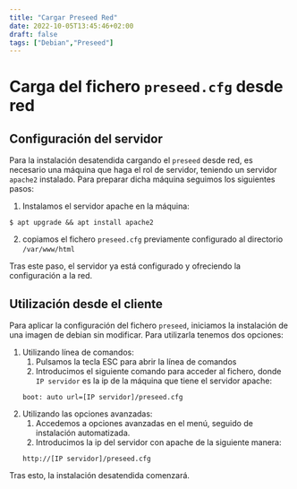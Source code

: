 ```yaml
---
title: "Cargar Preseed Red"
date: 2022-10-05T13:45:46+02:00
draft: false
tags: ["Debian","Preseed"]
---
```


# Carga del fichero `preseed.cfg` desde red

## Configuración del servidor
Para la instalación desatendida cargando el `preseed` desde red, es necesario una máquina que haga el rol de servidor, teniendo un servidor `apache2` instalado. Para preparar dicha máquina seguimos los siguientes pasos: 

1. Instalamos el servidor apache en la máquina:
```
$ apt upgrade && apt install apache2
```
2. copiamos el fichero `preseed.cfg` previamente configurado al directorio `/var/www/html`

Tras este paso, el servidor ya está configurado y ofreciendo la configuración a la red.

## Utilización desde el cliente

Para aplicar la configuración del fichero `preseed`, iniciamos la instalación de una imagen de debian sin modificar. Para utilizarla tenemos dos opciones:
1. Utilizando línea de comandos:
    1. Pulsamos la tecla ESC para abrir la línea de comandos
    2. Introducimos el siguiente comando para acceder al fichero, donde `IP servidor` es la ip de la máquina que tiene el servidor apache:
    ```
    boot: auto url=[IP servidor]/preseed.cfg
    ```
2. Utilizando las opciones avanzadas:
    1. Accedemos a opciones avanzadas en el menú, seguido de instalación automatizada. 
    2. Introducimos la ip del servidor con apache de la siguiente manera:
    ```
    http://[IP servidor]/preseed.cfg
    ```
Tras esto, la instalación desatendida comenzará.